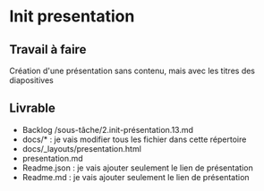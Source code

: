 # Init presentation

## Travail à faire

Création d'une présentation sans contenu, mais avec les titres des diapositives

## Livrable
- Backlog /sous-tâche/2.init-présentation.13.md
- docs/* : je vais modifier tous les fichier dans cette répertoire
- docs/_layouts/presentation.html
- presentation.md
- Readme.json : je vais ajouter seulement le lien de présentation
- Readme.md : je vais ajouter seulement le lien de présentation
